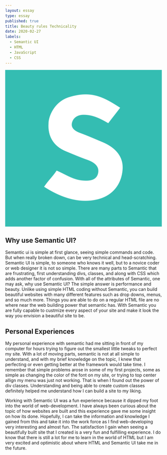 ```yaml
---
layout: essay
type: essay
published: true
title: Beauty rules Technicality
date: 2020-02-27
labels:
  - Semantic UI
  - HTML
  - JavaScript
  - CSS
---
```


<img class="ui top aligned large image" src="../images/semantic.png">

## Why use Semantic UI?

Semantic ui is simple at first glance, seeing simple commands and code.  But when really broken down, can be very technical and head-scratching.  Semantic UI is simple, to someone who knows it well, but to a novice coder or web designer it is not so simple.  There are many parts to Semantic that are frustrating, first understanding divs, classes, and along with CSS which adds another factor of confusion.  With all of the attributes of Semantic, one may ask, why use Semantic UI?  The simple answer is performance and beauty.  Unlike using simple HTML coding without Semantic, you can build beautiful websites with many different features such as drop downs, menus, and so much more.  Things you are able to do on a regular HTML file are no where near the web building power that semantic has.  With Semantic you are fully capable to custmize every aspect of your site and make it look the way you envision a beautiful site to be.

## Personal Experiences
My personal experience with semantic had me sitting in front of my computer for hours trying to figure out the smallest little tweaks to perfect my site.  With a lot of moving parts, semantic is not at all simple to understand, and with my brief knowledge on the topic, I knew that perfecting or even getting better at the framework would take time.  I remember that simple problems arose in some of my first projects, some as simple as changing the color of the font on my site, or trying to top center allign my menu was just not working.  That is when I found out the power of div classes.  Understanding and being able to create custom classes definitely helped me understand how I can build a site to my liking.  

Working with Semantic UI was a fun experience because it dipped my foot into the world of web-development.  I have always been curious about the topic of how websites are built and this experience gave me some insight on how its done.  Hopefully, I can take the information and knowledge I gained from this and take it into the work force as I find web-developing very interesting and almost fun.  The satisfaction I gain when seeing a beautifully built site that I created is a very fun and fulfilling experience.  I do know that there is still a lot for me to learn in the world of HTML but I am very excited and optimistic about where HTML and Semantic UI take me in the future. 
